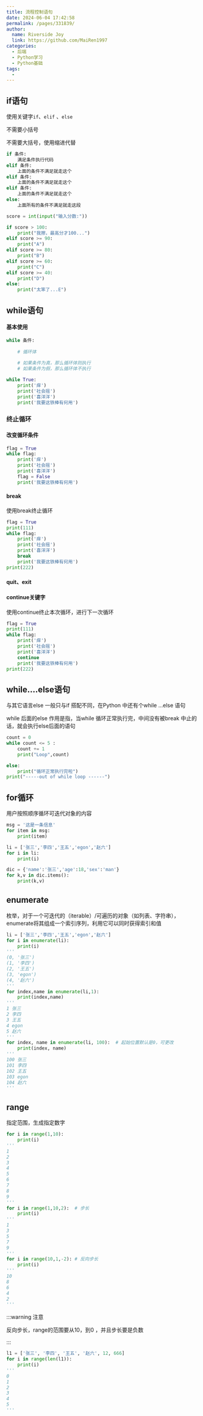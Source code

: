 ```yaml
---
title: 流程控制语句
date: 2024-06-04 17:42:58
permalink: /pages/331839/
author:
  name: Riverside Joy
  link: https://github.com/MaiRen1997
categories:
  - 后端
  - Python学习
  - Python基础
tags:
  - 
---
```

## if语句

使用关键字`if`、`elif` 、`else`

不需要小括号

不需要大括号，使用缩进代替

```python
if 条件:
    满足条件执行代码
elif 条件:
    上面的条件不满足就走这个
elif 条件:
    上面的条件不满足就走这个
elif 条件:
    上面的条件不满足就走这个    
else:
    上面所有的条件不满足就走这段
```

```python
score = int(input("输入分数:"))

if score > 100:
    print("我擦，最高分才100...")
elif score >= 90:
    print("A")
elif score >= 80:
    print("B")
elif score >= 60:
    print("C")
elif score >= 40:
    print("D")
else:
    print("太笨了...E")
```

## while语句

#### 基本使用

```python
while 条件:
     
    # 循环体
 
	# 如果条件为真，那么循环体则执行
    # 如果条件为假，那么循环体不执行
```

```python
while True:
    print('痒')
    print('社会摇')
    print('喜洋洋')
    print('我要这铁棒有何用')
```

### 终止循环

#### 改变循环条件

```python
flag = True
while flag:
    print('痒')
    print('社会摇')
    print('喜洋洋')
    flag = False
    print('我要这铁棒有何用')
```

#### break

使用break终止循环

```python
flag = True
print(111)
while flag:
    print('痒')
    print('社会摇')
    print('喜洋洋')
    break 
    print('我要这铁棒有何用')
print(222)
```

#### quit、exit

#### continue关键字

使用continue终止本次循环，进行下一次循环

```python
flag = True
print(111)
while flag:
    print('痒')
    print('社会摇')
    print('喜洋洋')
    continue
    print('我要这铁棒有何用')
print(222)
```

## while....else语句

与其它语言else 一般只与if 搭配不同，在Python 中还有个while ...else 语句

while 后面的else 作用是指，当while 循环正常执行完，中间没有被break 中止的话，就会执行else后面的语句

```python
count = 0
while count <= 5 :
    count += 1
    print("Loop",count)

else:
    print("循环正常执行完啦")
print("-----out of while loop ------")
```

## for循环

用户按照顺序循环可迭代对象的内容

```python
msg = '这是一条信息'
for item in msg:
    print(item)

li = ['张三','李四','王五','egon','赵六']
for i in li:
    print(i)

dic = {'name':'张三','age':18,'sex':'man'}
for k,v in dic.items():
    print(k,v)
```

## enumerate

枚举，对于一个可迭代的（iterable）/可遍历的对象（如列表、字符串），enumerate将其组成一个索引序列，利用它可以同时获得索引和值

```python
li = ['张三','李四','王五','egon','赵六']
for i in enumerate(li):
    print(i)
'''
(0, '张三')
(1, '李四')
(2, '王五')
(3, 'egon')
(4, '赵六')
'''
for index,name in enumerate(li,1):
    print(index,name)
'''
1 张三
2 李四
3 王五
4 egon
5 赵六
'''
for index, name in enumerate(li, 100):  # 起始位置默认是0，可更改
    print(index, name)　
'''
100 张三
101 李四
102 王五
103 egon
104 赵六
'''
```

## range

指定范围，生成指定数字

```python
for i in range(1,10):
    print(i)
'''
1
2
3
4
5
6
7
8
9
'''
for i in range(1,10,2):  # 步长
    print(i)
'''
1
3
5
7
9
'''
for i in range(10,1,-2): # 反向步长
    print(i)
'''
10
8
6
4
2
'''
```

:::warning 注意

反向步长，range的范围要从10，到0 ，并且步长要是负数

:::

```python
l1 = ['张三', '李四', '王五', '赵六', 12, 666]
for i in range(len(l1)):
    print(i)
'''
0
1
2
3
4
5
'''
```
